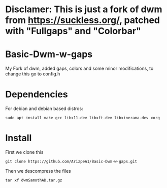# Disclamer: This is just a fork of dwm from https://suckless.org/, patched with "Fullgaps" and "Colorbar"
# Basic-Dwm-w-gaps
My Fork of dwm, added gaps, colors and some minor modifications, to change this go to config.h

# Dependencies
For debian and debian based distros:

    sudo apt install make gcc libx11-dev libxft-dev libxinerama-dev xorg
    
# Install
First we clone this 
    
    git clone https://github.com/ArizpeA1/Basic-Dwm-w-gaps.git
   
Then we descompress the files

    tar xf dwmSamothAD.tar.gz 
